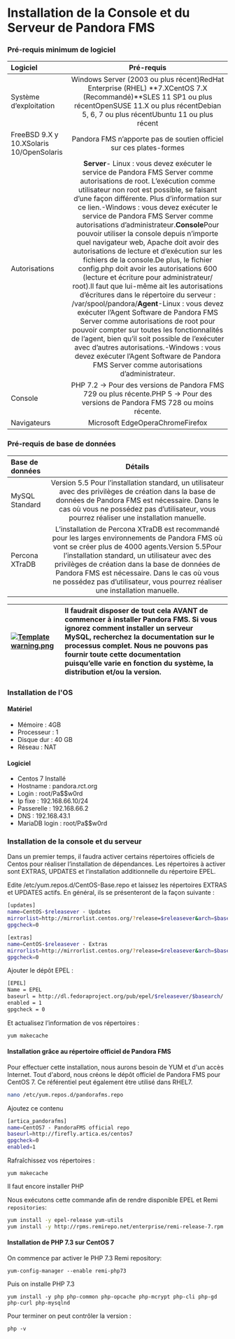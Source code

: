 # Installation de la Console et du Serveur de Pandora FMS

### Pré-requis minimum de logiciel

| Logiciel | Pré-requis |
| :--- | :---: |
| Système d’exploitation | Windows Server \(2003 ou plus récent\)RedHat Enterprise \(RHEL\) **7.XCentOS 7.X \(Recommandé\)**SLES 11 SP1 ou plus récentOpenSUSE 11.X ou plus récentDebian 5, 6, 7 ou plus récentUbuntu 11 ou plus récent |
| FreeBSD 9.X y 10.XSolaris 10/OpenSolaris | Pandora FMS n’apporte pas de soutien officiel sur ces plates-formes |
| Autorisations | **Server**- Linux : vous devez exécuter le service de Pandora FMS Server comme autorisations de root. L’exécution comme utilisateur non root est possible, se faisant d’une façon différente. Plus d’information sur ce lien.-Windows : vous devez exécuter le service de Pandora FMS Server comme autorisations d’administrateur.**Console**Pour pouvoir utiliser la console depuis n’importe quel navigateur web, Apache doit avoir des autorisations de lecture et d’exécution sur les fichiers de la console.De plus, le fichier config.php doit avoir les autorisations 600 \(lecture et écriture pour administrateur/ root\).Il faut que lui-même ait les autorisations d’écritures dans le répertoire du serveur : /var/spool/pandora/**Agent**-Linux : vous devez exécuter l’Agent Software de Pandora FMS Server comme autorisations de root pour pouvoir compter sur toutes les fonctionnalités de l’agent, bien qu’il soit possible de l’exécuter avec d’autres autorisations.-Windows : vous devez exécuter l’Agent Software de Pandora FMS Server comme autorisations d’administrateur. |
| Console | PHP 7.2 -&gt; Pour des versions de Pandora FMS 729 ou plus récente.PHP 5 -&gt; Pour des versions de Pandora FMS 728 ou moins récente. |
| Navigateurs | Microsoft EdgeOperaChromeFirefox |

### Pré-requis de base de données

| Base de données | Détails |
| :--- | :---: |
| MySQL Standard | Version 5.5 Pour l’installation standard, un utilisateur avec des privilèges de création dans la base de données de Pandora FMS est nécessaire. Dans le cas où vous ne possédez pas d’utilisateur, vous pourrez réaliser une installation manuelle. |
| Percona XTraDB | L’installation de Percona XTraDB est recommandé pour les larges environnements de Pandora FMS où vont se créer plus de 4000 agents.Version 5.5Pour l’installation standard, un utilisateur avec des privilèges de création dans la base de données de Pandora FMS est nécessaire. Dans le cas où vous ne possédez pas d’utilisateur, vous pourrez réaliser une installation manuelle. |

| [![Template warning.png](https://pandorafms.com/docs/images/d/d7/Template_warning.png)](https://pandorafms.com/docs/index.php?title=File:Template_warning.png) | Il faudrait disposer de tout cela AVANT de commencer à installer Pandora FMS. Si vous ignorez comment installer un serveur MySQL, recherchez la documentation sur le processus complet. Nous ne pouvons pas fournir toute cette documentation puisqu’elle varie en fonction du système, la distribution et/ou la version. |  |
| :--- | :--- | :--- |


### Installation de l'OS

#### Matériel

* Mémoire :    4GB
* Processeur : 1
* Disque dur : 40 GB
* Réseau : NAT

#### Logiciel

* Centos 7 Installé
* Hostname : pandora.rct.org
* Login : root/Pa$$w0rd
* Ip fixe : 192.168.66.10/24
* Passerelle : 192.168.66.2
* DNS : 192.168.43.1
* MariaDB login : root/Pa$$w0rd

### Installation de la console et du serveur

Dans un premier temps, il faudra activer certains répertoires officiels de Centos pour réaliser l’installation de dépendances. Les répertoires à activer sont EXTRAS, UPDATES et l’installation additionnelle du répertoire EPEL.

Edite /etc/yum.repos.d/CentOS-Base.repo et laissez les répertoires EXTRAS et UPDATES actifs. En général, ils se présenteront de la façon suivante :

```bash
[updates]
name=CentOS-$releasever - Updates
mirrorlist=http://mirrorlist.centos.org/?release=$releasever&arch=$basearch&repo=updates
gpgcheck=0

[extras]
name=CentOS-$releasever - Extras
mirrorlist=http://mirrorlist.centos.org/?release=$releasever&arch=$basearch&repo=extras
gpgcheck=0
```

Ajouter le dépôt EPEL :

```bash
[EPEL]
Name = EPEL
baseurl = http://dl.fedoraproject.org/pub/epel/$releasever/$basearch/
enabled = 1
gpgcheck = 0
```

Et actualisez l’information de vos répertoires :

```bash
yum makecache
```

#### Installation grâce au répertoire officiel de Pandora FMS

Pour effectuer cette installation, nous aurons besoin de YUM et d'un accès Internet. Tout d'abord, nous créons le dépôt officiel de Pandora FMS pour CentOS 7. Ce référentiel peut également être utilisé dans RHEL7.

```bash
nano /etc/yum.repos.d/pandorafms.repo
```

Ajoutez ce contenu

```bash
[artica_pandorafms]
name=CentOS7 - PandoraFMS official repo
baseurl=http://firefly.artica.es/centos7
gpgcheck=0
enabled=1
```

Rafraîchissez vos répertoires :

```text
yum makecache
```

Il faut encore installer PHP

Nous exécutons cette commande afin de rendre disponible EPEL et Remi `repositories`:

```bash
yum install -y epel-release yum-utils
yum install -y http://rpms.remirepo.net/enterprise/remi-release-7.rpm
```

#### Installation de PHP 7.3 sur CentOS 7

On commence par activer le PHP 7.3 Remi repository:

```text
yum-config-manager --enable remi-php73
```

Puis on installe PHP 7.3

```text
yum install -y php php-common php-opcache php-mcrypt php-cli php-gd php-curl php-mysqlnd
```

Pour terminer on peut contrôler la version :

```text
php -v
```

### 



